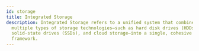 ```yaml
---
id: storage
title: Integrated Storage
description: Integrated Storage refers to a unified system that combines
  multiple types of storage technologies—such as hard disk drives (HDDs),
  solid-state drives (SSDs), and cloud storage—into a single, cohesive
  framework.
---
```

